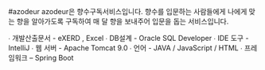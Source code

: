 #azodeur
azodeur은 향수구독서비스입니다.
향수를 입문하는 사람들에게 나에게 맞는 향을 알아가도록 구독하여 매 달 향을 보내주어 입문을 돕는 서비스입니다.

∙ 개발산출문서 - eXERD , Excel
∙ DB설계 - Oracle SQL Developer
∙ IDE 도구 - IntelliJ
∙ 웹 서버 - Apache Tomcat 9.0
∙ 언어 - JAVA / JavaScript / HTML
∙ 프레임워크 – Spring Boot
